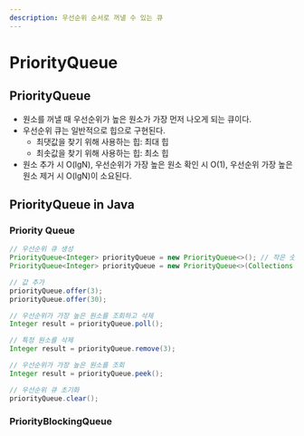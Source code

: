 ```yaml
---
description: 우선순위 순서로 꺼낼 수 있는 큐
---
```


# PriorityQueue

## PriorityQueue

* 원소를 꺼낼 때 우선순위가 높은 원소가 가장 먼저 나오게 되는 큐이다.
* 우선순위 큐는 일반적으로 힙으로 구현된다.
  * 최댓값을 찾기 위해 사용하는 힙: 최대 힙
  * 최솟값을 찾기 위해 사용하는 힙: 최소 힙
* 원소 추가 시 O(lgN), 우선순위가 가장 높은 원소 확인 시 O(1), 우선순위 가장 높은 원소 제거 시 O(lgN)이 소요된다.

## PriorityQueue in Java

### Priority Queue

```java
// 우선순위 큐 생성
PriorityQueue<Integer> priorityQueue = new PriorityQueue<>(); // 작은 숫자가 먼저 나온다.
PriorityQueue<Integer> priorityQueue = new PriorityQueue<>(Collections.reverseOrder()); // 큰 숫자가 먼저 나온다.

// 값 추가
priorityQueue.offer(3);
priorityQueue.offer(30);

// 우선순위가 가장 높은 원소를 조회하고 삭제
Integer result = priorityQueue.poll();

// 특정 원소를 삭제
Integer result = priorityQueue.remove(3);

// 우선순위가 가장 높은 원소를 조회
Integer result = priorityQueue.peek();

// 우선순위 큐 초기화
priorityQueue.clear();
```

### PriorityBlockingQueue



